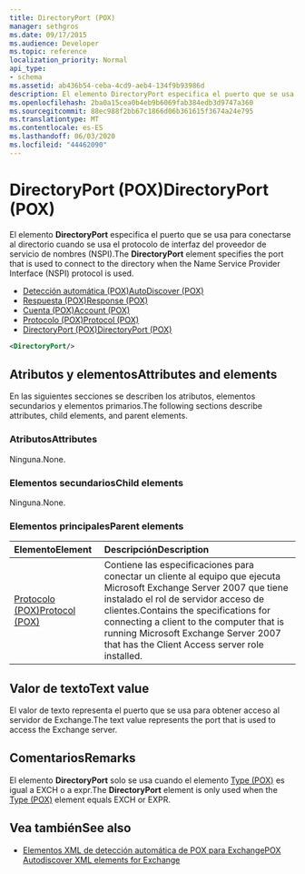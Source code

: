 ```yaml
---
title: DirectoryPort (POX)
manager: sethgros
ms.date: 09/17/2015
ms.audience: Developer
ms.topic: reference
localization_priority: Normal
api_type:
- schema
ms.assetid: ab436b54-ceba-4cd9-aeb4-134f9b93986d
description: El elemento DirectoryPort especifica el puerto que se usa para conectarse al directorio cuando se usa el protocolo de interfaz del proveedor de servicio de nombres (NSPI).
ms.openlocfilehash: 2ba0a15cea0b4eb9b6069fab384edb3d9747a360
ms.sourcegitcommit: 88ec988f2bb67c1866d06b361615f3674a24e795
ms.translationtype: MT
ms.contentlocale: es-ES
ms.lasthandoff: 06/03/2020
ms.locfileid: "44462090"
---
```

# <a name="directoryport-pox"></a><span data-ttu-id="ff315-103">DirectoryPort (POX)</span><span class="sxs-lookup"><span data-stu-id="ff315-103">DirectoryPort (POX)</span></span>

<span data-ttu-id="ff315-104">El elemento **DirectoryPort** especifica el puerto que se usa para conectarse al directorio cuando se usa el protocolo de interfaz del proveedor de servicio de nombres (NSPI).</span><span class="sxs-lookup"><span data-stu-id="ff315-104">The **DirectoryPort** element specifies the port that is used to connect to the directory when the Name Service Provider Interface (NSPI) protocol is used.</span></span> 
  
- [<span data-ttu-id="ff315-105">Detección automática (POX)</span><span class="sxs-lookup"><span data-stu-id="ff315-105">AutoDiscover (POX)</span></span>](autodiscover-pox.md) 
- [<span data-ttu-id="ff315-106">Respuesta (POX)</span><span class="sxs-lookup"><span data-stu-id="ff315-106">Response (POX)</span></span>](response-pox.md)  
- [<span data-ttu-id="ff315-107">Cuenta (POX)</span><span class="sxs-lookup"><span data-stu-id="ff315-107">Account (POX)</span></span>](account-pox.md)  
- [<span data-ttu-id="ff315-108">Protocolo (POX)</span><span class="sxs-lookup"><span data-stu-id="ff315-108">Protocol (POX)</span></span>](protocol-pox.md)  
- [<span data-ttu-id="ff315-109">DirectoryPort (POX)</span><span class="sxs-lookup"><span data-stu-id="ff315-109">DirectoryPort (POX)</span></span>](directoryport-pox.md)
  
```xml
<DirectoryPort/>
```

## <a name="attributes-and-elements"></a><span data-ttu-id="ff315-110">Atributos y elementos</span><span class="sxs-lookup"><span data-stu-id="ff315-110">Attributes and elements</span></span>

<span data-ttu-id="ff315-111">En las siguientes secciones se describen los atributos, elementos secundarios y elementos primarios.</span><span class="sxs-lookup"><span data-stu-id="ff315-111">The following sections describe attributes, child elements, and parent elements.</span></span>
  
### <a name="attributes"></a><span data-ttu-id="ff315-112">Atributos</span><span class="sxs-lookup"><span data-stu-id="ff315-112">Attributes</span></span>

<span data-ttu-id="ff315-113">Ninguna.</span><span class="sxs-lookup"><span data-stu-id="ff315-113">None.</span></span>
  
### <a name="child-elements"></a><span data-ttu-id="ff315-114">Elementos secundarios</span><span class="sxs-lookup"><span data-stu-id="ff315-114">Child elements</span></span>

<span data-ttu-id="ff315-115">Ninguna.</span><span class="sxs-lookup"><span data-stu-id="ff315-115">None.</span></span>
  
### <a name="parent-elements"></a><span data-ttu-id="ff315-116">Elementos principales</span><span class="sxs-lookup"><span data-stu-id="ff315-116">Parent elements</span></span>

|<span data-ttu-id="ff315-117">**Elemento**</span><span class="sxs-lookup"><span data-stu-id="ff315-117">**Element**</span></span>|<span data-ttu-id="ff315-118">**Descripción**</span><span class="sxs-lookup"><span data-stu-id="ff315-118">**Description**</span></span>|
|:-----|:-----|
|[<span data-ttu-id="ff315-119">Protocolo (POX)</span><span class="sxs-lookup"><span data-stu-id="ff315-119">Protocol (POX)</span></span>](protocol-pox.md) <br/> |<span data-ttu-id="ff315-120">Contiene las especificaciones para conectar un cliente al equipo que ejecuta Microsoft Exchange Server 2007 que tiene instalado el rol de servidor acceso de clientes.</span><span class="sxs-lookup"><span data-stu-id="ff315-120">Contains the specifications for connecting a client to the computer that is running Microsoft Exchange Server 2007 that has the Client Access server role installed.</span></span>  <br/> |
   
## <a name="text-value"></a><span data-ttu-id="ff315-121">Valor de texto</span><span class="sxs-lookup"><span data-stu-id="ff315-121">Text value</span></span>

<span data-ttu-id="ff315-122">El valor de texto representa el puerto que se usa para obtener acceso al servidor de Exchange.</span><span class="sxs-lookup"><span data-stu-id="ff315-122">The text value represents the port that is used to access the Exchange server.</span></span>
  
## <a name="remarks"></a><span data-ttu-id="ff315-123">Comentarios</span><span class="sxs-lookup"><span data-stu-id="ff315-123">Remarks</span></span>

<span data-ttu-id="ff315-124">El elemento **DirectoryPort** solo se usa cuando el elemento [Type (POX)](type-pox.md) es igual a EXCH o a expr.</span><span class="sxs-lookup"><span data-stu-id="ff315-124">The **DirectoryPort** element is only used when the [Type (POX)](type-pox.md) element equals EXCH or EXPR.</span></span> 
  
## <a name="see-also"></a><span data-ttu-id="ff315-125">Vea también</span><span class="sxs-lookup"><span data-stu-id="ff315-125">See also</span></span>

- [<span data-ttu-id="ff315-126">Elementos XML de detección automática de POX para Exchange</span><span class="sxs-lookup"><span data-stu-id="ff315-126">POX Autodiscover XML elements for Exchange</span></span>](pox-autodiscover-xml-elements-for-exchange.md)

